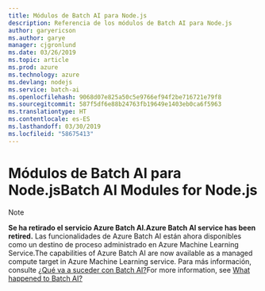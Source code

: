 ```yaml
---
title: Módulos de Batch AI para Node.js
description: Referencia de los módulos de Batch AI para Node.js
author: garyericson
ms.author: garye
manager: cjgronlund
ms.date: 03/26/2019
ms.topic: article
ms.prod: azure
ms.technology: azure
ms.devlang: nodejs
ms.service: batch-ai
ms.openlocfilehash: 9068d07e825a50c5e9766ef94f2be716721e79f8
ms.sourcegitcommit: 587f5df6e88b24763fb19649e1403eb0ca6f5963
ms.translationtype: HT
ms.contentlocale: es-ES
ms.lasthandoff: 03/30/2019
ms.locfileid: "58675413"
---
```

# <a name="batch-ai-modules-for-nodejs"></a><span data-ttu-id="e23e6-103">Módulos de Batch AI para Node.js</span><span class="sxs-lookup"><span data-stu-id="e23e6-103">Batch AI Modules for Node.js</span></span>

>[!NOTE]
><span data-ttu-id="e23e6-104">**Se ha retirado el servicio Azure Batch AI.**</span><span class="sxs-lookup"><span data-stu-id="e23e6-104">**Azure Batch AI service has been retired.**</span></span> <span data-ttu-id="e23e6-105">Las funcionalidades de Azure Batch AI están ahora disponibles como un destino de proceso administrado en Azure Machine Learning Service.</span><span class="sxs-lookup"><span data-stu-id="e23e6-105">The capabilities of Azure Batch AI are now available as a managed compute target in Azure Machine Learning service.</span></span> <span data-ttu-id="e23e6-106">Para más información, consulte [¿Qué va a suceder con Batch AI?](https://aka.ms/batchai-retirement)</span><span class="sxs-lookup"><span data-stu-id="e23e6-106">For more information, see [What happened to Batch AI?](https://aka.ms/batchai-retirement)</span></span>

